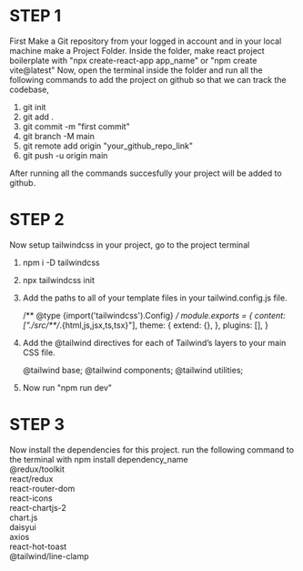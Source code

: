 # STEP 1
First Make a Git repository from your logged in account and in your local machine make a Project Folder.
Inside the folder, make react project boilerplate with "npx create-react-app app_name" or "npm create vite@latest"
Now, open the terminal inside the folder and run all the following commands to add the project on github so that we can track the codebase,
1. git init
2. git add .
3. git commit -m "first commit"
4. git branch -M main
5. git remote add origin "your_github_repo_link"
6. git push -u origin main
   
After running all the commands succesfully your project will be added to github.

# STEP 2
Now setup tailwindcss in your project, go to the project terminal
1. npm i -D tailwindcss
2. npx tailwindcss init
3. Add the paths to all of your template files in your tailwind.config.js file.
   
   /** @type {import('tailwindcss').Config} */
module.exports = {
  content: ["./src/**/*.{html,js,jsx,ts,tsx}"],
  theme: {
    extend: {},
  },
  plugins: [],
}

4. Add the @tailwind directives for each of Tailwind’s layers to your main CSS file.
   
   @tailwind base;
   @tailwind components;
   @tailwind utilities;
   
5. Now run "npm run dev"

# STEP 3
Now install the dependencies for this project.
run the following command to the terminal with npm install dependency_name
<br>
@redux/toolkit 
<br>
react/redux 
<br>
react-router-dom
<br>
react-icons 
<br>
react-chartjs-2 
<br>
chart.js 
<br>
daisyui 
<br>
axios 
<br>
react-hot-toast 
<br>
@tailwind/line-clamp

